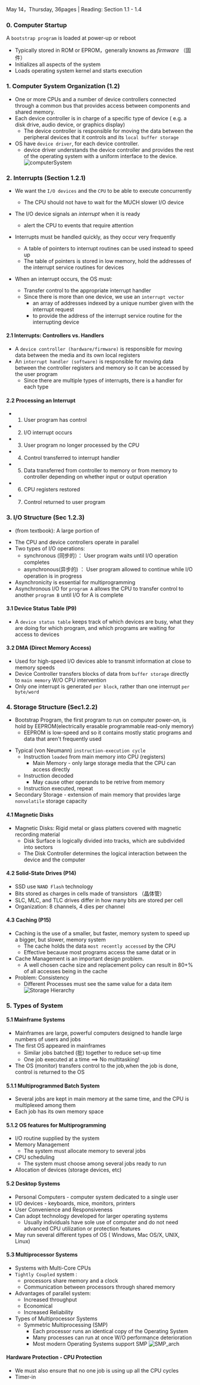 May 14，Thursday, 36pages | Reading: Section 1.1 - 1.4 
### 0. Computer Startup
A `bootstrap program` is loaded at power-up or reboot
* Typically stored in ROM or EPROM，generally knowns as *firmware* （固件）
* Initializes all aspects of the system
* Loads operating system kernel and starts execution
### 1. Computer System Organization (1.2)
- One or more CPUs and a number of device controllers connected through a common bus that provides access between components and shared memory.
- Each device controller is in charge of a specific type of device ( e.g. a disk drive, audio device, or graphics display)
  * The device controller is responsible for moving the data between the peripheral devices that it controls and its `local buffer storage`
- OS have `device driver`, for each device controller.
  * device driver understands the device controller and provides the rest of the operating system with a uniform interface to the device.
![computerSystem](/imgs/computerSystem.jpeg)
### 2. Interrupts (Section 1.2.1)
* We want the `I/O devices` and the `CPU` to be able to execute concurrently
  - The CPU should not have to wait for the MUCH slower I/O device
* The I/O device signals an *interrupt* when it is ready
  - alert the CPU to events that require attention
  
* Interrupts must be handled quickly, as they occur very frequently
  - A table of pointers to interrupt routines can be used instead to speed up
  - The table of pointers is stored in low memory, hold the addresses of the interrupt service routines for devices
* When an interrupt occurs, the OS must:
  - Transfer control to the appropriate interrupt handler
  - Since there is more than one device, we use an `interrupt vector`
    * an array of addresses indexed by a unique number given with the interrupt request
    * to provide the address of the interrupt service routine for the interrupting device
#### 2.1 Interrupts: Controllers vs. Handlers
- A `device controller (hardware/firmware)` is responsible for moving data between the media and its own local registers
- An `interrupt handler (software)` is responsible for moving data between the controller registers and memory so it can be accessed by the user program
  - Since there are multiple types of interrupts, there is a handler for each type
#### 2.2 Processing an Interrupt
* 1. User program has control
* 2. I/O interrupt occurs
* 3. User program no longer processed by the CPU
* 4. Control transferred to interrupt handler
* 5. Data transferred from controller to memory or from memory to controller depending on whether input or output operation
* 6. CPU registers restored
* 7. Control returned to user program
### 3. I/O Structure (Sec 1.2.3)
* (from textbook): A large portion of
- The CPU and device controllers operate in parallel
- Two types of I/O operations:
  * synchronous (同步的）： User program waits until I/O operation completes
  * asynchronous(异步的) ： User program allowed to continue while I/O operation is in progress
- Asynchronicity is essential for multiprogramming
- Asynchronous I/O for `program A` allows the CPU to transfer control to another `program B` until I/O for A is complete
#### 3.1 Device Status Table (P9)
- A `device status table` keeps track of which devices are busy, what they are doing for which program, and which programs are waiting for access to devices
#### 3.2 DMA (Direct Memory Access)
- Used for high-speed I/O devices able to transmit information at close to memory speeds
- Device Controller transfers blocks of data from `buffer storage` directly to `main memory` W/O CPU intervention
- Only one interrupt is generated `per block`, rather than one interrupt `per byte/word`
### 4. Storage Structure (Sec1.2.2)
- Bootstrap Program, the first program to run on computer power-on, is hold by EEPROM(electrically erasable programmable read-only memory)
  * EEPROM is low-speed and so it contains mostly static programs and data that aren't frequently used
* Typical (von Neumann) `instruction-execution cycle`
  * Instruction `loaded` from main memory into CPU (registers)
    * Main Memory - only large storage media that the CPU can access directly
  * Instruction decoded
    * May cause other operands to be retrive from memory
  * Instruction executed, repeat
* Secondary Storage - extension of main memory that provides large `nonvolatile` storage capacity

#### 4.1 Magnetic Disks
- Magnetic Disks: Rigid metal or glass platters covered with magnetic recording material
  * Disk Surface is logically divided into tracks, which are subdivided into sectors
  * The Disk Controller determines the logical interaction between the device and the computer
![]()
#### 4.2 Solid-State Drives (P14)
- SSD use `NAND Flash` technology
- Bits stored as charges in cells made of transistors （晶体管）
- SLC, MLC, and TLC drives differ in how many bits are stored per cell
- Organization: 8 channels, 4 dies per channel
#### 4.3 Caching (P15)
- Caching is the use of a smaller, but faster, memory system to speed up a bigger, but slower, memory system
  * The cache holds the data `most recently accessed` by the CPU
  * Effective because most programs access the same datat or in
- Cache Management is an important design problem.
  * A well chosen cache size and replacement policy can result in 80+% of all accesses being in the cache
- Problem: Consistency
  * Different Processes must see the same value for a data item
![Storage Hierarchy]()

### 5. Types of System
#### 5.1 Mainframe Systems
- Mainframes are large, powerful computers designed to handle large numbers of users and jobs
- The first OS appeared in mainframes
  * Similar jobs batched (批) together to reduce set-up time
  * One job executed at a time ==> No multitasking!
- The OS (monitor) transfers control to the job,when the job is done, control is returned to the OS

#### 5.1.1 Multiprogrammed Batch System
- Several jobs are kept in main memory at the same time, and the CPU is multiplexed among them
- Each job has its own memory space
#### 5.1.2 OS features for Multiprogramming
- I/O routine supplied by the system
- Memory Management
  * The system must allocate memory to several jobs
- CPU scheduling
  * The system must choose among several jobs ready to run
- Allocation of devices (storage devices, etc)

#### 5.2 Desktop Systems
- Personal Computers - computer system dedicated to a single user
- I/O devices - keyboards, mice, monitors, printers
- User Convenience and Responsiveness
- Can adopt technology developed for larger operating systems
  - Usually individuals have sole use of computer and do not need advanced CPU utilization or protection features
- May run several different types of OS ( Windows, Mac OS/X, UNIX, Linux)
#### 5.3 Multiprocessor Systems
- Systems with Multi-Core CPUs
- `Tightly Coupled` system : 
  - processors share memory and a clock
  - Communication between processors through shared memory
- Advantages of parallel system:
  - Increased throughput
  - Economical
  - Increased Reliability
- Types of Multiprocessor Systems
  - Symmetric Multiprocessing (SMP)
    - Each processor runs an identical copy of the Operating System
    - Many processes can run at once W/O performance deterioration
    - Most modern Operating Systems support SMP
 ![SMP_arch](/imgs/SMP_arch.jpeg)
#### Hardware Protection - CPU Protection
- We must also ensure that no one job is using up all the CPU cycles
- Timer-in
